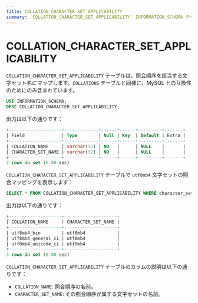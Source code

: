 ```yaml
---
title: COLLATION_CHARACTER_SET_APPLICABILITY
summary: `COLLATION_CHARACTER_SET_APPLICABILITY` INFORMATION_SCHEMA テーブルの情報を学びます。
---
```


# COLLATION_CHARACTER_SET_APPLICABILITY

`COLLATION_CHARACTER_SET_APPLICABILITY` テーブルは、照合順序を該当する文字セット名にマップします。`COLLATIONS` テーブルと同様に、MySQL との互換性のためにのみ含まれています。

```sql
USE INFORMATION_SCHEMA;
DESC COLLATION_CHARACTER_SET_APPLICABILITY;
```

出力は以下の通りです：

```sql
+--------------------+-------------+------+------+---------+-------+
| Field              | Type        | Null | Key  | Default | Extra |
+--------------------+-------------+------+------+---------+-------+
| COLLATION_NAME     | varchar(32) | NO   |      | NULL    |       |
| CHARACTER_SET_NAME | varchar(32) | NO   |      | NULL    |       |
+--------------------+-------------+------+------+---------+-------+
2 rows in set (0.00 sec)
```

`COLLATION_CHARACTER_SET_APPLICABILITY` テーブルで `utf8mb4` 文字セットの照合マッピングを表示します：

```sql
SELECT * FROM COLLATION_CHARACTER_SET_APPLICABILITY WHERE character_set_name='utf8mb4';
```

出力は以下の通りです：

```sql
+--------------------+--------------------+
| COLLATION_NAME     | CHARACTER_SET_NAME |
+--------------------+--------------------+
| utf8mb4_bin        | utf8mb4            |
| utf8mb4_general_ci | utf8mb4            |
| utf8mb4_unicode_ci | utf8mb4            |
+--------------------+--------------------+
3 rows in set (0.00 sec)
```

`COLLATION_CHARACTER_SET_APPLICABILITY` テーブルのカラムの説明は以下の通りです：

* `COLLATION_NAME`: 照合順序の名前。
* `CHARACTER_SET_NAME`: その照合順序が属する文字セットの名前。